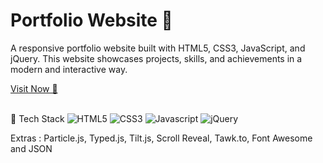 # Portfolio Website 🚀

A responsive portfolio website built with HTML5, CSS3, JavaScript, and jQuery. This website showcases projects, skills, and achievements in a modern and interactive way.

<a href="https://andiyudi.netlify.app/" target="_blank">Visit Now 🚀</a>

<br>
📌 Tech Stack
<img alt="HTML5" src="https://img.shields.io/badge/html5%20-%23E34F26.svg?&style=for-the-badge&logo=html5&logoColor=white"/>
 

<img alt="CSS3" src="https://img.shields.io/badge/css3%20-%231572B6.svg?&style=for-the-badge&logo=css3&logoColor=white"/>


<img alt="Javascript" src="https://img.shields.io/badge/javascript%20-%23323330.svg?&style=for-the-badge&logo=javascript&logoColor=%23F7DF1E"/>


<img alt="jQuery" src="https://img.shields.io/badge/jquery-%230769AD.svg?style=for-the-badge&logo=jquery&logoColor=white"/>


Extras : 
Particle.js, Typed.js, Tilt.js, Scroll Reveal, Tawk.to, Font Awesome and JSON 
 
 
